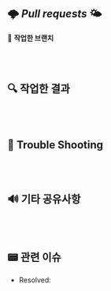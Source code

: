 ## 🌩️ *Pull requests* 🌤️

🌿 **작업한 브랜치**
<!-- Work Branch -->

<br></br>

## 🔍 **작업한 결과**
<!-- Write down what was done on this Branch -->

<br></br>
## 🔫 **Trouble Shooting**
<!-- Any TroubleShooting Process -->

<br></br>
## 🔊 기타 공유사항
<!-- Any Information To Share -->

<br></br>
<!-- 이미지 자료가 있다면 적어주세요
## 📸 스크린샷
|기능|스크린샷|
|:--:|:--:|
||<img src = "">
||<img src = "">
<br></br>
-->

## 📟 관련 이슈
- Resolved: 
